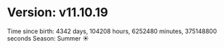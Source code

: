 # Version: v11.10.19
Time since birth: 4342 days, 104208 hours, 6252480 minutes, 375148800 seconds
Season: Summer ☀️
